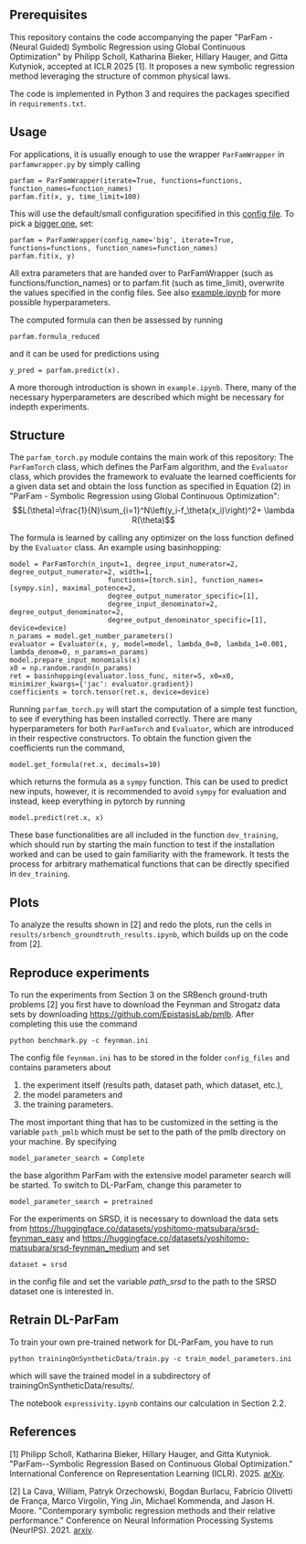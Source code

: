 ## Prerequisites

This repository contains the code accompanying the paper "ParFam - (Neural Guided) Symbolic Regression using Global Continuous
Optimization" by Philipp Scholl, Katharina Bieker, Hillary Hauger, and Gitta Kutyniok, accepted at ICLR 2025 [1]. It proposes a new symbolic regression method leveraging the structure of common physical laws.

The code is implemented in Python 3 and requires the packages specified in ``requirements.txt``.

## Usage

For applications, it is usually enough to use the wrapper `ParFamWrapper` in `parfamwrapper.py` by simply calling

````
parfam = ParFamWrapper(iterate=True, functions=functions, function_names=function_names)
parfam.fit(x, y, time_limit=100)
````
This will use the default/small configuration specifified in this [config file](config_files/wrapper/small.md). To pick a [bigger one](config_files/wrapper/big.md), set:

````
parfam = ParFamWrapper(config_name='big', iterate=True, functions=functions, function_names=function_names)
parfam.fit(x, y)
````
All extra parameters that are handed over to ParFamWrapper (such as functions/function_names) or to parfam.fit (such as time_limit), overwrite the values specified in the config files. See also [example.ipynb](example.ipynb) for more possible hyperparameters.

The computed formula can then be assessed by running 
````
parfam.formula_reduced
````
and it can be used for predictions using
````
y_pred = parfam.predict(x).
````
A more thorough introduction is shown in `example.ipynb`. There, many of the necessary hyperparameters are described which might be necessary for indepth experiments.

## Structure

The `parfam_torch.py` module contains the main work of this repository: The `ParFamTorch` class, which defines the ParFam
algorithm, and the `Evaluator` class, which provides the framework to evaluate the learned coefficients for a given data 
set and obtain the loss function as specified in Equation (2) in "ParFam - Symbolic Regression using Global Continuous
Optimization":
$$L(\theta)=\frac{1}{N}\sum_{i=1}^N\left(y_i-f_\theta(x_i)\right)^2+ \lambda R(\theta)$$

The formula is learned by calling any optimizer on the loss function defined by the `Evaluator` class. An example using 
basinhopping:
````
model = ParFamTorch(n_input=1, degree_input_numerator=2, degree_output_numerator=2, width=1,
                        functions=[torch.sin], function_names=[sympy.sin], maximal_potence=2,
                        degree_output_numerator_specific=[1],
                        degree_input_denominator=2, degree_output_denominator=2,
                        degree_output_denominator_specific=[1], device=device)
n_params = model.get_number_parameters()
evaluator = Evaluator(x, y, model=model, lambda_0=0, lambda_1=0.001, lambda_denom=0, n_params=n_params)
model.prepare_input_monomials(x)
x0 = np.random.randn(n_params)
ret = basinhopping(evaluator.loss_func, niter=5, x0=x0, minimizer_kwargs={'jac': evaluator.gradient})
coefficients = torch.tensor(ret.x, device=device)
````

Running `parfam_torch.py` will start the computation of a simple test function, to see if everything has been installed 
correctly. There are many hyperparameters for both `ParFamTorch` and `Evaluator`, which are introduced in their 
respective constructors. To obtain the function given the coefficients run the command,

````
model.get_formula(ret.x, decimals=10)
````
which returns the formula as a `sympy` function. This can be used to predict new inputs, however, it is recommended to 
avoid `sympy` for evaluation and instead, keep everything in pytorch by running
````
model.predict(ret.x, x)
````

These base functionalities are all included in the function `dev_training`, which should run by starting the main 
function to test if the installation worked and can be used to gain familiarity with the framework. It tests the process
for arbitrary mathematical functions that can be directly specified in `dev_training`. 

## Plots

To analyze the results shown in [2] and redo the plots, run the cells in `results/srbench_groundtruth_results.ipynb`, which builds up on the code from [2].

## Reproduce experiments

To run the experiments from Section 3 on the SRBench ground-truth problems [2] you first have to download the Feynman 
and Strogatz data sets by downloading https://github.com/EpistasisLab/pmlb. After completing this use the command

````
python benchmark.py -c feynman.ini
````

The config file `feynman.ini` has to be stored in the folder `config_files` and contains parameters about 

1. the experiment itself (results path, dataset path, which dataset, etc.),
2. the model parameters and
3. the training parameters.

The most important thing that has to be customized in the setting is the variable `path_pmlb` which must be set to the
path of the pmlb directory on your machine. By specifying 
````
model_parameter_search = Complete
````
the base algorithm ParFam with the extensive model parameter search will be started. To switch to DL-ParFam, change this 
parameter to
````
model_parameter_search = pretrained
````
For the experiments on SRSD, it is necessary to download the data sets from https://huggingface.co/datasets/yoshitomo-matsubara/srsd-feynman_easy
and https://huggingface.co/datasets/yoshitomo-matsubara/srsd-feynman_medium and set 
````
dataset = srsd
````
in the config file and set the variable *path_srsd* to the path to the SRSD dataset one is interested in.

## Retrain DL-ParFam

To train your own pre-trained network for DL-ParFam, you have to run
````
python trainingOnSyntheticData/train.py -c train_model_parameters.ini
````
which will save the trained model in a subdirectory of trainingOnSyntheticData/results/.


The notebook `expressivity.ipynb` contains our calculation in Section 2.2.

## References

[1] Philipp Scholl, Katharina Bieker, Hillary Hauger, and Gitta Kutyniok. "ParFam--Symbolic Regression Based on Continuous Global Optimization." International Conference on Representation Learning (ICLR). 2025. [arXiv](https://arxiv.org/abs/2310.05537).

[2] La Cava, William, Patryk Orzechowski, Bogdan Burlacu, Fabrício Olivetti de França, Marco Virgolin, Ying Jin, Michael Kommenda, and Jason H. Moore. "Contemporary symbolic regression methods and their relative performance." Conference on Neural Information Processing Systems (NeurIPS). 2021. [arxiv](https://arxiv.org/abs/2107.14351).
